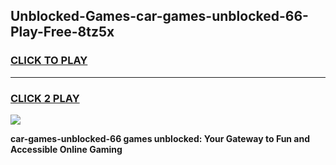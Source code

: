 
## Unblocked-Games-car-games-unblocked-66-Play-Free-8tz5x
<h3>
<a href="https://premium76.site?title=car-games-unblocked-66&ref=19M">CLICK TO PLAY</a></h3>
<hr>

<h3>
<a href="https://premium76.site?title=car-games-unblocked-66&ref=19M">CLICK 2 PLAY</a>
  
</h3>

<a href="https://premium76.site?title=car-games-unblocked-66&ref=19M"><img src="https://clearcache.store/games.png"></a>


**car-games-unblocked-66 games unblocked: Your Gateway to Fun and Accessible Online Gaming**
